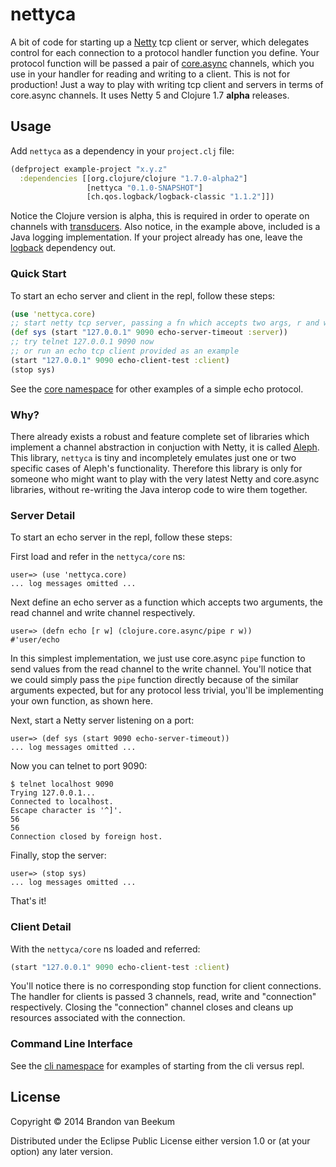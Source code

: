 # nettyca

A bit of code for starting up a [Netty](http://netty.io) tcp client or
server, which delegates control for each connection to a
protocol handler function you define. Your protocol function will be
passed a pair of [core.async](https://github.com/clojure/core.async)
channels, which you use in your handler for reading and writing to a
client. This is not for production! Just a way to play with writing
tcp client and servers in terms of core.async channels. It uses Netty
5 and Clojure 1.7 __alpha__ releases.

## Usage

Add `nettyca` as a dependency in your `project.clj` file:

```clj
(defproject example-project "x.y.z"
  :dependencies [[org.clojure/clojure "1.7.0-alpha2"]
                 [nettyca "0.1.0-SNAPSHOT"]
                 [ch.qos.logback/logback-classic "1.1.2"]])
```

Notice the Clojure version is alpha, this is required in order to
operate on channels with
[transducers](http://blog.cognitect.com/blog/2014/8/6/transducers-are-coming).
Also notice, in the example above, included is a Java logging
implementation. If your project already has one, leave the
[logback](http://logback.qos.ch/) dependency out.

### Quick Start

To start an echo server and client in the repl, follow these steps:

```clj
(use 'nettyca.core)
;; start netty tcp server, passing a fn which accepts two args, r and w chans
(def sys (start "127.0.0.1" 9090 echo-server-timeout :server))
;; try telnet 127.0.0.1 9090 now
;; or run an echo tcp client provided as an example
(start "127.0.0.1" 9090 echo-client-test :client)
(stop sys)
```

See the [core namespace](src/nettyca/core.clj) for other examples of a simple echo protocol.

### Why?

There already exists a robust and feature complete set of libraries which
implement a channel abstraction in conjuction with Netty, it is called
[Aleph](https://github.com/ztellman/aleph). This library, `nettyca` is
tiny and incompletely emulates just one or two specific cases of Aleph's
functionality. Therefore this library is only for someone who might want
to play with the very latest Netty and core.async libraries, without
re-writing the Java interop code to wire them together.

### Server Detail

To start an echo server in the repl, follow these steps:

First load and refer in the `nettyca/core` ns:

    user=> (use 'nettyca.core)
    ... log messages omitted ...

Next define an echo server as a function which accepts two arguments,
the read channel and write channel respectively.

    user=> (defn echo [r w] (clojure.core.async/pipe r w))
    #'user/echo

In this simplest implementation, we just use core.async `pipe`
function to send values from the read channel to the write channel.
You'll notice that we could simply pass the `pipe` function directly
because of the similar arguments expected, but for any protocol less
trivial, you'll be implementing your own function, as shown here.

Next, start a Netty server listening on a port:

    user=> (def sys (start 9090 echo-server-timeout))
    ... log messages omitted ...

Now you can telnet to port 9090:

    $ telnet localhost 9090
    Trying 127.0.0.1...
    Connected to localhost.
    Escape character is '^]'.
    56
    56
    Connection closed by foreign host.

Finally, stop the server:

    user=> (stop sys)
    ... log messages omitted ...

That's it!

### Client Detail

With the `nettyca/core` ns loaded and referred:

```clj
(start "127.0.0.1" 9090 echo-client-test :client)
```

You'll notice there is no corresponding stop function for client
connections. The handler for clients is passed 3 channels, read, write
and "connection" respectively. Closing the "connection" channel closes
and cleans up resources associated with the connection.

### Command Line Interface

See the [cli namespace](src/nettyca/cli.clj) for examples of starting
from the cli versus repl.

## License

Copyright © 2014 Brandon van Beekum

Distributed under the Eclipse Public License either version 1.0 or (at
your option) any later version.
